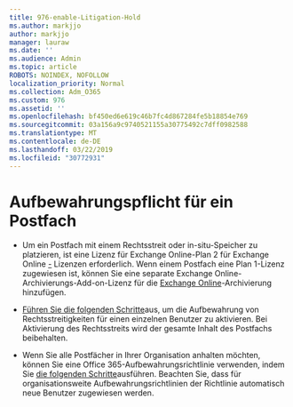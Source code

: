 ```yaml
---
title: 976-enable-Litigation-Hold
ms.author: markjjo
author: markjjo
manager: lauraw
ms.date: ''
ms.audience: Admin
ms.topic: article
ROBOTS: NOINDEX, NOFOLLOW
localization_priority: Normal
ms.collection: Adm_O365
ms.custom: 976
ms.assetid: ''
ms.openlocfilehash: bf450ed6e619c46b7fc4d867284fe5b18854e769
ms.sourcegitcommit: 03a156a9c9740521155a30775492c7dff0982588
ms.translationtype: MT
ms.contentlocale: de-DE
ms.lasthandoff: 03/22/2019
ms.locfileid: "30772931"
---
```

# <a name="place-a-mailbox-on-legal-hold"></a>Aufbewahrungspflicht für ein Postfach

- Um ein Postfach mit einem Rechtsstreit oder in-situ-Speicher zu platzieren, ist eine Lizenz für Exchange Online-Plan 2 für Exchange Online [-](https://docs.microsoft.com/office365/servicedescriptions/office-365-platform-service-description/office-365-plan-options) Lizenzen erforderlich. Wenn einem Postfach eine Plan 1-Lizenz zugewiesen ist, können Sie eine separate Exchange Online-Archivierungs-Add-on-Lizenz für die [Exchange Online](https://docs.microsoft.com/office365/servicedescriptions/exchange-online-archiving-service-description)-Archivierung hinzufügen.

- [Führen Sie die folgenden Schritte](https://docs.microsoft.com/office365/SecurityCompliance/place-a-mailbox-on-litigation-hold)aus, um die Aufbewahrung von Rechtsstreitigkeiten für einen einzelnen Benutzer zu aktivieren. Bei Aktivierung des Rechtsstreits wird der gesamte Inhalt des Postfachs beibehalten.

- Wenn Sie alle Postfächer in Ihrer Organisation anhalten möchten, können Sie eine Office 365-Aufbewahrungsrichtlinie verwenden, indem Sie [die folgenden Schritte](https://docs.microsoft.com/office365/securitycompliance/retention-policies#applying-a-retention-policy-to-an-entire-organization-or-specific-locations)ausführen. Beachten Sie, dass für organisationsweite Aufbewahrungsrichtlinien der Richtlinie automatisch neue Benutzer zugewiesen werden.

